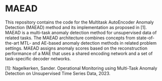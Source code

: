 # MAEAD
This repository contains the code for the Multitask AutoEncoder Anomaly Detection (MAEAD) method and its implementation as proposed in [1]. MAEAD is a multi-task anomaly detection method for unsupervised data of related tasks. The MAEAD architecture combines concepts from state-of-the-art MTL- and AE-based anomaly detection methods in related problem settings. MAEAD assigns anomaly scores based on the reconstruction performance of a MAE that uses a shared encoding network and a set of task-specific decoder networks.

[1]: Nagelkerken, Sander. Operational Monitoring using Multi-Task Anomaly Detection on Unsupervised Time Series Data, 2023.
